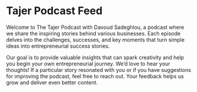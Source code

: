 # Tajer Podcast Feed

Welcome to The Tajer Podcast with Davoud Sadeghlou, a podcast where we share the inspiring stories behind various businesses. Each episode delves into the challenges, successes, and key moments that turn simple ideas into entrepreneurial success stories.

Our goal is to provide valuable insights that can spark creativity and help you begin your own entrepreneurial journey. We’d love to hear your thoughts! If a particular story resonated with you or if you have suggestions for improving the podcast, feel free to reach out. Your feedback helps us grow and deliver even better content.
